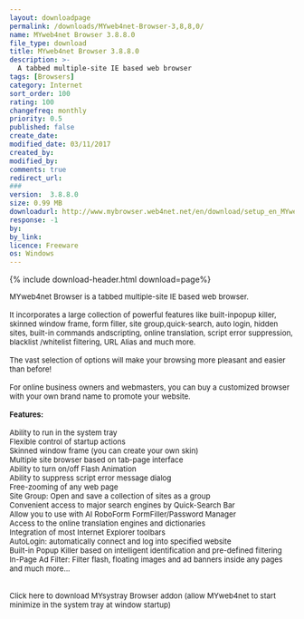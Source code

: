 ```yaml
---
layout: downloadpage
permalink: /downloads/MYweb4net-Browser-3,8,8,0/
name: MYweb4net Browser 3.8.8.0
file_type: download
title: MYweb4net Browser 3.8.8.0
description: >-
  A tabbed multiple-site IE based web browser
tags: [Browsers]
category: Internet
sort_order: 100
rating: 100
changefreq: monthly
priority: 0.5
published: false
create_date: 
modified_date: 03/11/2017
created_by: 
modified_by: 
comments: true
redirect_url: 
### 
version:  3.8.8.0
size: 0.99 MB
downloadurl: http://www.mybrowser.web4net.net/en/download/setup_en_MYweb4net.exe
response: -1
by: 
by_link: 
licence: Freeware
os: Windows
---
```


{% include download-header.html download=page%}

<p style="fix-download-text !important">
<p><font size="2"><p>MYweb4net Browser is a tabbed multiple-site IE based web browser. <br />
<br />
It incorporates a large collection of powerful features like built-inpopup killer, skinned window frame, form filler, site group,quick-search, auto login, hidden sites, built-in commands andscripting, online translation, script error suppression, blacklist /whitelist filtering, URL Alias and much more. <br />
<br />
The vast selection of options will make your browsing more pleasant and easier than before!<br />
<br />
For online business owners and webmasters, you can buy a customized browser with your own brand name to promote your website.<br />
<br />
<span class="articleDetailsLink"><strong>Features:</strong></span><br />
<br />
Ability to run in the system tray <br />
Flexible control of startup actions<br />
Skinned window frame (you can create your own skin)<br />
Multiple site browser based on tab-page interface<br />
Ability to turn on/off Flash Animation<br />
Ability to suppress script error message dialog<br />
Free-zooming of any web page<br />
Site Group: Open and save a collection of sites as a group<br />
Convenient access to major search engines by Quick-Search Bar<br />
Allow you to use with AI RoboForm FormFiller/Password Manager<br />
Access to the online translation engines and dictionaries<br />
Integration of most Internet Explorer toolbars<br />
AutoLogin: automatically connect and log into specified website<br />
Built-in Popup Killer based on intelligent identification and pre-defined filtering<br />
In-Page Ad Filter: Filter flash, floating images and ad banners inside any pages<br />
and much more... <br />
<br />
<br />
Click here to download MYsystray Browser addon (allow MYweb4net to start minimize in the system tray at window startup)</p></p></p>
